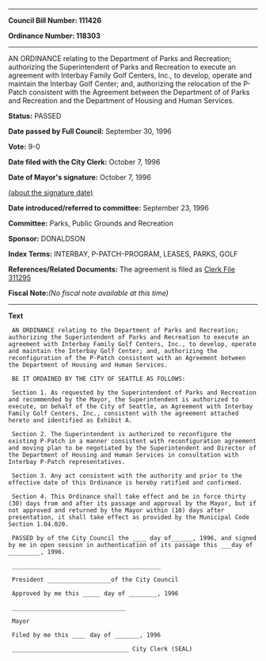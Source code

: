 

********

**Council Bill Number: 111426**
   
**Ordinance Number: 118303**
********

 AN ORDINANCE relating to the Department of Parks and Recreation; authorizing the Superintendent of Parks and Recreation to execute an agreement with Interbay Family Golf Centers, Inc., to develop, operate and maintain the Interbay Golf Center; and, authorizing the relocation of the P-Patch consistent with the Agreement between the Department of of Parks and Recreation and the Department of Housing and Human Services.

**Status:** PASSED
   
**Date passed by Full Council:** September 30, 1996
   
**Vote:** 9-0
   
**Date filed with the City Clerk:** October 7, 1996
   
**Date of Mayor's signature:** October 7, 1996
   
[(about the signature date)](/~public/approvaldate.htm)
   
   
   
**Date introduced/referred to committee:** September 23, 1996
   
**Committee:** Parks, Public Grounds and Recreation
   
**Sponsor:** DONALDSON
   
   
**Index Terms:** INTERBAY, P-PATCH-PROGRAM, LEASES, PARKS, GOLF

**References/Related Documents:** The agreement is filed as [Clerk File 311295](http://clerk.seattle.gov/~scripts/nph-brs.exe?s1=&s3=311295&s2=&s4=&Sect4=AND&l=20&Sect2=THESON&Sect3=PLURON&Sect5=CFCF1&Sect6=HITOFF&d=CFCF&p=1&u=%2F%7Epublic%2Fcfcf1.htm&r=0&f=S)

**Fiscal Note:**_(No fiscal note available at this time)_

********

**Text**
   
```
 AN ORDINANCE relating to the Department of Parks and Recreation; authorizing the Superintendent of Parks and Recreation to execute an agreement with Interbay Family Golf Centers, Inc., to develop, operate and maintain the Interbay Golf Center; and, authorizing the reconfiguration of the P-Patch consistent with an Agreement between the Department of Housing and Human Services.

 BE IT ORDAINED BY THE CITY OF SEATTLE AS FOLLOWS:

 Section 1. As requested by the Superintendent of Parks and Recreation and recommended by the Mayor, the Superintendent is authorized to execute, on behalf of the City of Seattle, an Agreement with Interbay Family Golf Centers, Inc., consistent with the agreement attached hereto and identified as Exhibit A.

 Section 2. The Superintendent is authorized to reconfigure the existing P-Patch in a manner consistent with reconfiguration agreement and moving plan to be negotiated by the Superintendent and Director of the Department of Housing and Human Services in consultation with Interbay P-Patch representatives.

 Section 3. Any act consistent with the authority and prior to the effective date of this Ordinance is hereby ratified and confirmed.

 Section 4. This Ordinance shall take effect and be in force thirty (30) days from and after its passage and approval by the Mayor, but if not approved and returned by the Mayor within (10) days after presentation, it shall take effect as provided by the Municipal Code Section 1.04.020.

 PASSED by of the City Council the ____ day of______, 1996, and signed by me in open session in authentication of its passage this ___day of _________, 1996.

 __________________________________________

 President __________________of the City Council

 Approved by me this _____ day of ________, 1996

 ________________________________

 Mayor

 Filed by me this ____ day of _______, 1996

 _________________________________ City Clerk (SEAL)

```
